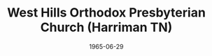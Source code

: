---
date: &id001 1965-06-29
end_date: null
location:
  address: null
  city: Harriman
  state: TN
minister:
- end: 1968-01-01
  name: John Thompson
  start: 1965-01-01
  type: Pastor
- end: 1975-06-25
  name: Luder Whitlock
  start: 1970-01-01
  type: Pastor
ministers:
- John Thompson
- Luder Whitlock
name: West Hills Orthodox Presbyterian Church
names:
- end: 1975-06-25
  name: West Hills Orthodox Presbyterian Church
  start: 1965-06-29
origination_date: *id001
raw_data: 'TN Harriman

  West Hills Orthodox Presbyterian Church  (June 29, 1965-June 25, 1975)

  (transferred to the Presbyterian Church in America, 1975)

  Pastors: John Thompson, 1965-68

  Luder Whitlock, 1970-75

  '
received_from: null
states:
- TN
status:
  active: false
  end_date: 1975-06-25
  reason: transfer
  received_from: null
  withdrawal_to: Presbyterian Church in America
title: West Hills Orthodox Presbyterian Church (Harriman TN)
withdrawal_to:
- Presbyterian Church in America
year_established:
- 1965

---